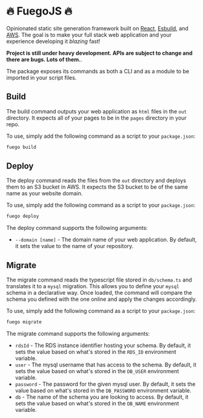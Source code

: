 # 🔥 FuegoJS 🔥
    
Opinionated static site generation framework built on [React](https://reactjs.org/), [Esbuild](https://esbuild.github.io/), and [AWS](https://aws.amazon.com/). The goal is to make your full stack web application and your experience developing it _blazing_ fast!

**Project is still under heavy development. APIs are subject to change and there are bugs. Lots of them.**.

The package exposes its commands as both a CLI and as a module to be imported in your script files.
    
## Build

The build command outputs your web application as `html` files in the `out` directory. It expects all of your pages to be in the `pages` directory in your repo.

To use, simply add the following command as a script to your `package.json`:

```bash
fuego build
```

## Deploy

The deploy command reads the files from the `out` directory and deploys them to an S3 bucket in AWS. It expects the S3 bucket to be of the same name as your website domain.

To use, simply add the following command as a script to your `package.json`:

```bash
fuego deploy
```

The deploy command supports the following arguments:
- `--domain [name]` - The domain name of your web application. By default, it sets the value to the name of your repository.

## Migrate

The migrate command reads the typescript file stored in `db/schema.ts` and translates it to a `mysql` migration. This allows you to define your `mysql` schema in a declarative way. Once loaded, the command will compare the schema you defined with the one online and apply the changes accordingly.

To use, simply add the following command as a script to your `package.json`:

```bash
fuego migrate
```

The migrate command supports the following arguments:
- `rdsId` - The RDS instance identifier hosting your schema. By default, it sets the value based on what's stored in the `RDS_ID` environment variable.
- `user` - The mysql username that has access to the schema. By default, it sets the value based on what's stored in the `DB_USER` environment variable.
- `password` - The password for the given mysql user. By default, it sets the value based on what's stored in the `DB_PASSWORD` environment variable.
- `db` - The name of the schema you are looking to access. By default, it sets the value based on what's stored in the `DB_NAME` environment variable.
